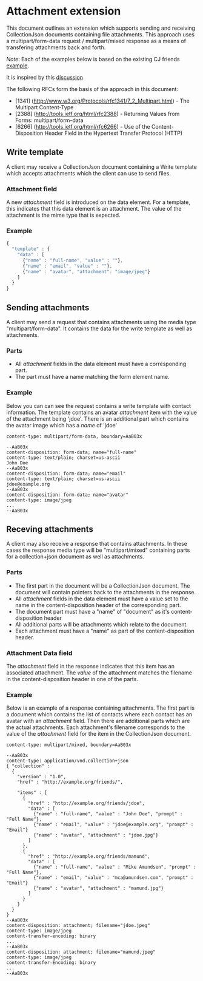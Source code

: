 # Attachment extension
This document outlines an extension which supports sending and receiving CollectionJson documents containing file attachments. This approach uses a multipart/form-data request / multipart/mixed response as a means of transfering attachments back and forth.

*Note*: Each of the examples below is based on the existing CJ friends [example](http://amundsen.com/media-types/collection/examples/).

It is inspired by this [discussion](https://groups.google.com/forum/#!topic/collectionjson/pzdkNGx-aPE)

The following RFCs form the basis of the approach in this document:

* [1341] (http://www.w3.org/Protocols/rfc1341/7_2_Multipart.html) - The Multipart Content-Type
* [2388] (http://tools.ietf.org/html/rfc2388) - Returning Values from Forms:  multipart/form-data
* [6266] (http://tools.ietf.org/html/rfc6266) - Use of the Content-Disposition Header Field in the Hypertext Transfer Protocol (HTTP)

## Write template
A client may receive a CollectionJson document containing a Write template which accepts attachments which the client can use to send files. 

### Attachment field
A new _attachment_ field is introduced on the data element. For a template, this indicates that this data element is an attachment. The value of the attachment is the mime type that is expected.

### Example
```javascript
{
  "template" : {
    "data" : [
      {"name" : "full-name", "value" : ""},
      {"name" : "email", "value" : ""},
      {"name" : "avatar", "attachment": "image/jpeg"}
    ]
  }
}
```
## Sending attachments
A client may send a request that contains attachments using the media type "multipart/form-data". It contains the data for the write template as well as attachments.

### Parts
* All _attachment_ fields in the data element must have a corresponding part.
* The part must have a name matching the form element name.

### Example
Below you can can see the request contains a write template with contact information. The template contains an avatar _attachment_ item with the value of the attachment being 'jdoe'. There is an additional part which contains the avatar image which has a _name_ of 'jdoe'
```
content-type: multipart/form-data, boundary=AaB03x

--AaB03x
content-disposition: form-data; name="full-name"
content-type: text/plain; charset=us-ascii
John Doe
--AaB03x
content-disposition: form-data; name="email"
content-type: text/plain; charset=us-ascii
jdoe@example.org
--AaB03x
content-disposition: form-data; name="avatar"
content-type: image/jpeg
...
--AaB03x
```
## Receving attachments
A client may also receive a response that contains attachments. In these cases the response media type will be "multipart/mixed" containing parts for a collection+json document as well as attachments.

### Parts
* The first part in the document will be a CollectionJson document. The document will contain pointers back to the attachments in the response.
* All _attachment_ fields in the data element must have a value set to the name in the content-disposition header of the corresponding part.
* The document part must have a "name" of "document" as it's content-disposition header
* All additional parts will be attachments which relate to the document.
* Each attachment must have a "name" as part of the content-disposition header.

### Attachment Data field
The _attachment_ field in the response indicates that this item has an associated attachment. The _value_ of the attachment matches the filename in the content-disposition header in one of the parts.

### Example
Below is an example of a response containing attachments. The first part is a document which contains the list of contacts where each contact has an avatar with an _attachment_ field. Then there are additional parts which are the actual attachments. Each attachment's filename corresponds to the value of the _attachment_ field for the item in  the CollectionJson document.

```
content-type: multipart/mixed, boundary=AaB03x
 
--AaB03x
content-type: application/vnd.collection+json
{ "collection" :
  {
    "version" : "1.0",
    "href" : "http://example.org/friends/",
    
    "items" : [
      {
        "href" : "http://example.org/friends/jdoe",
        "data" : [
          {"name" : "full-name", "value" : "John Doe", "prompt" : "Full Name"},
          {"name" : "email", "value" : "jdoe@example.org", "prompt" : "Email"}
          {"name" : "avatar", "attachment" : "jdoe.jpg"}
        ]
      },
      {
        "href" : "http://example.org/friends/mamund",
        "data" : [
          {"name" : "full-name", "value" : "Mike Amundsen", "prompt" : "Full Name"},
          {"name" : "email", "value" : "mca@amundsen.com", "prompt" : "Email"}
          {"name" : "avatar", "attachment" : "mamund.jpg"}
        ]
      }
    }
  }
}
--AaB03x
content-disposition: attachment; filename="jdoe.jpeg"
content-type: image/jpeg
content-transfer-encoding: binary
...
--AaB03x
content-disposition: attachment; filename="mamund.jpeg"
content-type: image/jpeg
content-transfer-Encoding: binary
...
--AaB03x
```

